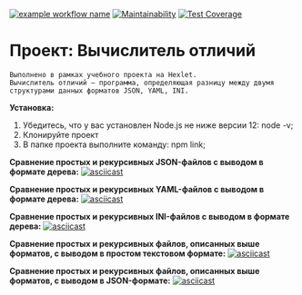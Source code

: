 [![example workflow name](https://github.com/smbartem/frontend-project-lvl2/workflows/Node%20CI/badge.svg)](https://github.com/smbartem/frontend-project-lvl2/actions) [![Maintainability](https://api.codeclimate.com/v1/badges/a99a88d28ad37a79dbf6/maintainability)](https://codeclimate.com/github/smbartem/frontend-project-lvl2) [![Test Coverage](https://api.codeclimate.com/v1/badges/26eefb3862f29006b880/test_coverage)](https://codeclimate.com/github/smbartem/frontend-project-lvl2/test_coverage)


__Проект: Вычислитель отличий__ 
===========
    Выполнено в рамках учебного проекта на Hexlet.
    Вычислитель отличий – программа, определяющая разницу между двумя структурами данных форматов JSON, YAML, INI. 

__Установка:__
  1. Убедитесь, что у вас установлен Node.js не ниже версии 12: node -v;
  2. Клонируйте проект
  3. В папке проекта выполните команду: npm link;
  
__Сравнение простых и рекурсивных JSON-файлов c выводом в формате дерева:__
[![asciicast](https://asciinema.org/a/QONsuVcpTpAl4PASxS9Gjmfj2.svg)](https://asciinema.org/a/QONsuVcpTpAl4PASxS9Gjmfj2)

__Сравнение простых и рекурсивных YAML-файлов c выводом в формате дерева:__
[![asciicast](https://asciinema.org/a/PyYAq4R7e8k1EOQ92Egyy8lvu.svg)](https://asciinema.org/a/PyYAq4R7e8k1EOQ92Egyy8lvu)

__Сравнение простых и рекурсивных INI-файлов c выводом в формате дерева:__
[![asciicast](https://asciinema.org/a/KA2kul8lS54u0D1AGfckY1eO4.svg)](https://asciinema.org/a/KA2kul8lS54u0D1AGfckY1eO4)

__Сравнение простых и рекурсивных файлов, описанных выше форматов, c выводом в простом текстовом формате:__
[![asciicast](https://asciinema.org/a/SGUffO27hF4RCzdFOAXCeNHtX.svg)](https://asciinema.org/a/SGUffO27hF4RCzdFOAXCeNHtX)

__Сравнение простых и рекурсивных файлов, описанных выше форматов, c выводом в JSON-формате:__
[![asciicast](https://asciinema.org/a/iLhTfnHv8DZNlC3M5CRZWGiVB.svg)](https://asciinema.org/a/iLhTfnHv8DZNlC3M5CRZWGiVB)
